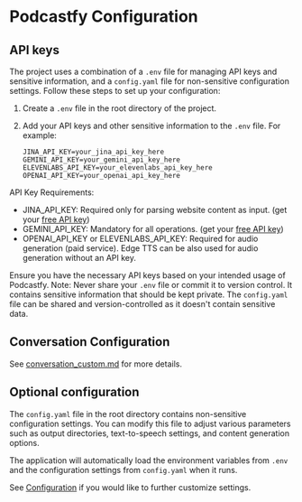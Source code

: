 # Podcastfy Configuration

## API keys

The project uses a combination of a `.env` file for managing API keys and sensitive information, and a `config.yaml` file for non-sensitive configuration settings. Follow these steps to set up your configuration:

1. Create a `.env` file in the root directory of the project.
2. Add your API keys and other sensitive information to the `.env` file. For example:

   ```
   JINA_API_KEY=your_jina_api_key_here
   GEMINI_API_KEY=your_gemini_api_key_here
   ELEVENLABS_API_KEY=your_elevenlabs_api_key_here
   OPENAI_API_KEY=your_openai_api_key_here
   ```
API Key Requirements:
- JINA_API_KEY: Required only for parsing website content as input. (get your [free API key](https://jina.ai/reader/#apiform))
- GEMINI_API_KEY: Mandatory for all operations. (get your [free API key](aistudio.google.com/app/apikey))
- OPENAI_API_KEY or ELEVENLABS_API_KEY: Required for audio generation (paid service). Edge TTS can be also used for audio generation without an API key.

Ensure you have the necessary API keys based on your intended usage of Podcastfy. Note: Never share your `.env` file or commit it to version control. It contains sensitive information that should be kept private. The `config.yaml` file can be shared and version-controlled as it doesn't contain sensitive data.

## Conversation Configuration

See [conversation_custom.md](conversation_custom.md) for more details.

## Optional configuration

The `config.yaml` file in the root directory contains non-sensitive configuration settings. You can modify this file to adjust various parameters such as output directories, text-to-speech settings, and content generation options.

The application will automatically load the environment variables from `.env` and the configuration settings from `config.yaml` when it runs.

See [Configuration](config_custom.md) if you would like to further customize settings.
